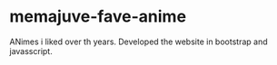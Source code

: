 # memajuve-fave-anime
ANimes i liked over th years. Developed the website in bootstrap and javasscript.
